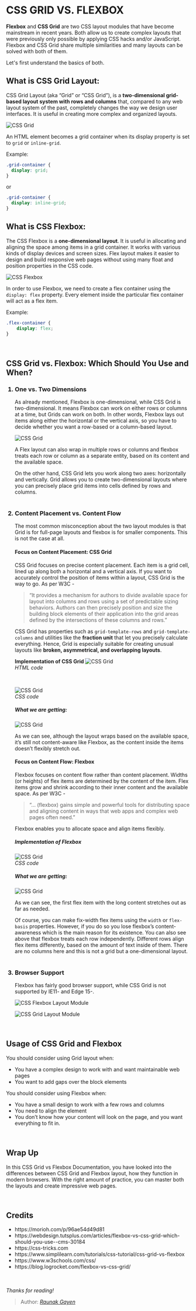 # CSS GRID VS. FLEXBOX
**Flexbox** and **CSS Grid** are two CSS layout modules that have become mainstream in recent years. Both allow us to create complex layouts that were previously only possible by applying CSS hacks and/or JavaScript. Flexbox and CSS Grid share multiple similarities and many layouts can be solved with both of them.

Let's first understand the basics of both.

## What is CSS Grid Layout: 
CSS Grid Layout (aka “Grid” or “CSS Grid”), is a **two-dimensional grid-based layout system with rows and columns** that, compared to any web layout system of the past, completely changes the way we design user interfaces. It is useful in creating more complex and organized layouts.

![CSS Grid](https://i.morioh.com/2020/05/01/768324f99431.jpg)

An HTML element becomes a grid container when its display property is set to ```grid``` or ```inline-grid```.

Example:
```css
.grid-container {
  display: grid;
}
```
or
```css
.grid-container {
  display: inline-grid;
}
```
## What is CSS Flexbox:
The CSS Flexbox is a **one-dimensional layout**. It is useful in allocating and aligning the space among items in a grid container. It works with various kinds of display devices and screen sizes. Flex layout makes it easier to design and build responsive web pages without using many float and position properties in the CSS code.

![CSS Flexbox](https://i.morioh.com/200827/6b167dc9.webp)

In order to use Flexbox, we need to create a flex container using the ```display: flex``` property. Every element inside the particular flex container will act as a flex item.

Example:
```css
.flex-container {
    display: flex;
}
```
<br>

## CSS Grid vs. Flexbox: Which Should You Use and When?

<ol>
<h3><li>One vs. Two Dimensions</li></h3>
As already mentioned, Flexbox is one-dimensional, while CSS Grid is two-dimensional. It means Flexbox can work on either rows or columns at a time, but Grids can work on both. In other words, Flexbox lays out items along either the horizontal or the vertical axis, so you have to decide whether you want a row-based or a column-based layout.

![CSS Grid](https://cms-assets.tutsplus.com/cdn-cgi/image/width=850/uploads/users/30/posts/30183/image/axes.png)

A Flex layout can also wrap in multiple rows or columns and flexbox treats each row or column as a separate entity, based on its content and the available space.

On the other hand, CSS Grid lets you work along two axes: horizontally and vertically. Grid allows you to create two-dimensional layouts where you can precisely place grid items into cells defined by rows and columns.
<br><br>

<h3><li>Content Placement vs. Content Flow</li></h3>

The most common misconception about the two layout modules is that Grid is for full-page layouts and flexbox is for smaller components. This is not the case at all.

<h4>Focus on Content Placement: CSS Grid</h4>

CSS Grid focuses on precise content placement. Each item is a grid cell, lined up along both a horizontal and a vertical axis. If you want to accurately control the position of items within a layout, CSS Grid is the way to go. As per W3C -
 
> “It provides a mechanism for authors to divide available space for layout into columns and rows using a set of predictable sizing behaviors. Authors can then precisely position and size the building block elements of their application into the grid areas defined by the intersections of these columns and rows.”



CSS Grid has properties such as ```grid-template-rows``` and ```grid-template-columns``` and utilities like the **fraction unit** that let you precisely calculate everything. Hence, Grid is especially suitable for creating unusual layouts like **broken, asymmetrical, and overlapping layouts**.


**Implementation of CSS Grid**
![CSS Grid](https://www.simplilearn.com/ice9/free_resources_article_thumb/grid-vs-flexbox-1.JPG)  
*HTML code*

<br>

![CSS Grid](https://www.simplilearn.com/ice9/free_resources_article_thumb/grid-vs-flexbox-2.JPG)  
*CSS code*
<br>

##### What we are getting:

![CSS Grid](https://www.simplilearn.com/ice9/free_resources_article_thumb/grid-vs-flex-3.JPG)

As we can see, although the layout wraps based on the available space, it’s still not content-aware like Flexbox, as the content inside the items doesn’t flexibly stretch out.
<br>

#### Focus on Content Flow: Flexbox

Flexbox focuses on content flow rather than content placement. Widths (or heights) of flex items are determined by the content of the item. Flex items grow and shrink according to their inner content and the available space. As per W3C - 

>“... (flexbox) gains simple and powerful tools for distributing space and aligning content in ways that web apps and complex web pages often need.”

Flexbox enables you to allocate space and align items flexibly.

##### Implementation of Flexbox

![CSS Grid](https://www.simplilearn.com/ice9/free_resources_article_thumb/grid-vs-flex-4.JPG)  
*CSS code*
<br>

##### What we are getting:

![CSS Grid](https://www.simplilearn.com/ice9/free_resources_article_thumb/grid-vs-flex-5.JPG)

As we can see, the first flex item with the long content stretches out as far as needed.

Of course, you can make fix-width flex items using the ```width``` or ```flex-basis``` properties. However, if you do so you lose flexbox’s content-awareness which is the main reason for its existence. You can also see above that flexbox treats each row independently. Different rows align flex items differently, based on the amount of text inside of them. There are no columns here and this is not a grid but a one-dimensional layout.
<br><br>

<h3><li>Browser Support</li></h3>

Flexbox has fairly good browser support, while CSS Grid is not supported by IE11- and Edge 15-. 

![CSS Flexbox Layout Module](https://cms-assets.tutsplus.com/cdn-cgi/image/width=850/uploads/users/30/posts/30184/image/caniuse-flex.png)

![CSS Grid Layout Module](https://cms-assets.tutsplus.com/cdn-cgi/image/width=850/uploads/users/30/posts/30184/image/caniuse-grid.png)
</ol>
<br>

## Usage of CSS Grid and Flexbox

You should consider using Grid layout when:
<ul>
    <li>You have a complex design to work with and want maintainable web pages
    <li>You want to add gaps over the block elements
</ul>

You should consider using Flexbox when:
<ul>
    <li>You have a small design to work with a few rows and columns
    <li>You need to align the element
    <li>You don’t know how your content will look on the page, and you want everything to fit in.
</ul>

<br>

## Wrap Up
In this CSS Grid vs Flexbox Documentation, you have looked into the differences between CSS Grid and Flexbox layout, how they function in modern browsers. With the right amount of practice, you can master both the layouts and create impressive web pages.

<br>

## Credits
<ul>
  <li>https://morioh.com/p/96ae54d49d81</li>
  <li>https://webdesign.tutsplus.com/articles/flexbox-vs-css-grid-which-should-you-use--cms-30184</li>
  <li>https://css-tricks.com</li>
  <li>https://www.simplilearn.com/tutorials/css-tutorial/css-grid-vs-flexbox</li>
  <li>https://www.w3schools.com/css/</li>
  <li>https://blog.logrocket.com/flexbox-vs-css-grid/</li>
</ul>

<br><br>
*Thanks for reading!*

> Author:
> <cite>[Raunak Gayen](https://github.com/RaunakGN2001)</cite>


